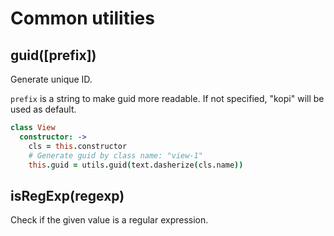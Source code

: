 # Common utilities

## guid([prefix])

Generate unique ID.

`prefix` is a string to make guid more readable. If not specified,
"kopi" will be used as default.

```coffeescript
class View
  constructor: ->
    cls = this.constructor
    # Generate guid by class name: "view-1"
    this.guid = utils.guid(text.dasherize(cls.name))

```


## isRegExp(regexp)

Check if the given value is a regular expression.


